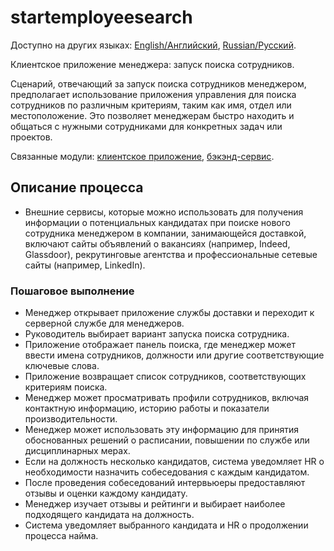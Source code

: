 # startemployeesearch 

Доступно на других языках: [English/Английский](startemployeesearch.md), [Russian/Русский](startemployeesearch.ru.md). 

Клиентское приложение менеджера: запуск поиска сотрудников.

Сценарий, отвечающий за запуск поиска сотрудников менеджером, предполагает использование приложения управления для поиска сотрудников по различным критериям, таким как имя, отдел или местоположение.
Это позволяет менеджерам быстро находить и общаться с нужными сотрудниками для конкретных задач или проектов.

Связанные модули: [клиентское приложение](../../frontend/managerclient.md), [бэкэнд-сервис](../../backend/managerbackend.md).

## Описание процесса

- Внешние сервисы, которые можно использовать для получения информации о потенциальных кандидатах при поиске нового сотрудника менеджером в компании, занимающейся доставкой, включают сайты объявлений о вакансиях (например, Indeed, Glassdoor), рекрутинговые агентства и профессиональные сетевые сайты (например, LinkedIn).

### Пошаговое выполнение

- Менеджер открывает приложение службы доставки и переходит к серверной службе для менеджеров.
- Руководитель выбирает вариант запуска поиска сотрудника.
- Приложение отображает панель поиска, где менеджер может ввести имена сотрудников, должности или другие соответствующие ключевые слова.
- Приложение возвращает список сотрудников, соответствующих критериям поиска.
- Менеджер может просматривать профили сотрудников, включая контактную информацию, историю работы и показатели производительности.
- Менеджер может использовать эту информацию для принятия обоснованных решений о расписании, повышении по службе или дисциплинарных мерах.
- Если на должность несколько кандидатов, система уведомляет HR о необходимости назначить собеседования с каждым кандидатом.
- После проведения собеседований интервьюеры предоставляют отзывы и оценки каждому кандидату.
- Менеджер изучает отзывы и рейтинги и выбирает наиболее подходящего кандидата на должность.
- Система уведомляет выбранного кандидата и HR о продолжении процесса найма.
